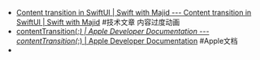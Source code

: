 - [Content transition in SwiftUI | Swift with Majid --- Content transition in SwiftUI | Swift with Majid](https://swiftwithmajid.com/2022/08/02/content-transition-in-swiftui/) #技术文章 内容过度动画
- [contentTransition(_:) | Apple Developer Documentation --- contentTransition(_:) | Apple Developer Documentation](https://developer.apple.com/documentation/swiftui/view/contenttransition(_:)) #Apple文档
-